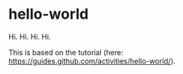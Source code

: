# hello-world

Hi. Hi. Hi. Hi.

This is based on the tutorial (here: https://guides.github.com/activities/hello-world/).
